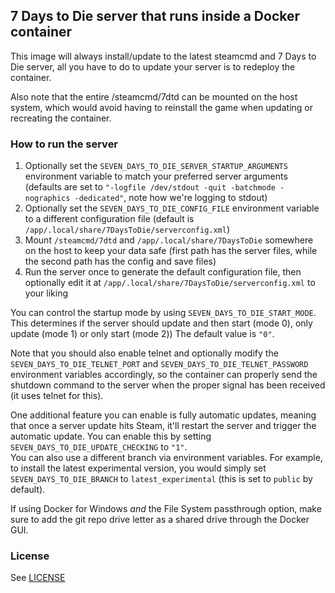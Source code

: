 ## 7 Days to Die server that runs inside a Docker container

This image will always install/update to the latest steamcmd and 7 Days to Die server, all you have to do to update your server is to redeploy the container.

Also note that the entire /steamcmd/7dtd can be mounted on the host system, which would avoid having to reinstall the game when updating or recreating the container.

### How to run the server
1. Optionally set the ```SEVEN_DAYS_TO_DIE_SERVER_STARTUP_ARGUMENTS``` environment variable to match your preferred server arguments (defaults are set to ```"-logfile /dev/stdout -quit -batchmode -nographics -dedicated"```, note how we're logging to stdout)
2. Optionally set the ```SEVEN_DAYS_TO_DIE_CONFIG_FILE``` environment variable to a different configuration file (default is ```/app/.local/share/7DaysToDie/serverconfig.xml```)
3. Mount ```/steamcmd/7dtd``` and ```/app/.local/share/7DaysToDie``` somewhere on the host to keep your data safe (first path has the server files, while the second path has the config and save files)
4. Run the server once to generate the default configuration file, then optionally edit it at ```/app/.local/share/7DaysToDie/serverconfig.xml``` to your liking

You can control the startup mode by using ```SEVEN_DAYS_TO_DIE_START_MODE```. This determines if the server should update and then start (mode 0), only update (mode 1) or only start (mode 2)) The default value is ```"0"```.

Note that you should also enable telnet and optionally modify the ```SEVEN_DAYS_TO_DIE_TELNET_PORT``` and ```SEVEN_DAYS_TO_DIE_TELNET_PASSWORD``` environment variables accordingly, so the container can properly send the shutdown command to the server when the proper signal has been received (it uses telnet for this).

One additional feature you can enable is fully automatic updates, meaning that once a server update hits Steam, it'll restart the server and trigger the automatic update. You can enable this by setting ```SEVEN_DAYS_TO_DIE_UPDATE_CHECKING``` to ```"1"```.  
You can also use a different branch via environment variables. For example, to install the latest experimental version, you would simply set ```SEVEN_DAYS_TO_DIE_BRANCH``` to ```latest_experimental``` (this is set to ```public``` by default).

If using Docker for Windows *and* the File System passthrough option, make sure to add the git repo drive letter as a shared drive through the Docker GUI.

### License

See [LICENSE](LICENSE)
